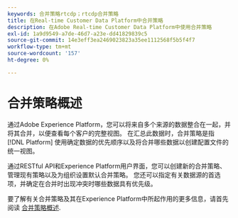 ```yaml
---
keywords: 合并策略rtcdp；rtcdp合并策略
title: 在Real-time Customer Data Platform中合并策略
description: 在Adobe Real-time Customer Data Platform中使用合并策略
exl-id: 1a9d9549-a7de-46d7-a23e-dd41829839c5
source-git-commit: 14e3eff3ea2469023823a35ee1112568f5b5f4f7
workflow-type: tm+mt
source-wordcount: '157'
ht-degree: 0%

---
```


# 合并策略概述

通过Adobe Experience Platform，您可以将来自多个来源的数据整合在一起，并将其合并，以便查看每个客户的完整视图。 在汇总此数据时，合并策略是指 [!DNL Platform] 使用确定数据的优先顺序以及将合并哪些数据以创建配置文件的统一视图。

通过RESTful API和Experience Platform用户界面，您可以创建新的合并策略、管理现有策略以及为组织设置默认合并策略。 您还可以指定有关数据源的首选项，并确定在合并时出现冲突时哪些数据具有优先级。

要了解有关合并策略及其在Experience Platform中所起作用的更多信息，请首先阅读 [合并策略概述](../../profile/merge-policies/overview.md).

